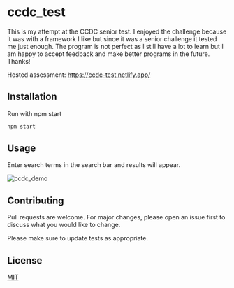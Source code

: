 # ccdc_test
This is my attempt at the CCDC senior test. I enjoyed the challenge because it was with a framework I like but since it was a senior challenge it tested me just enough. The program is not perfect as I still have a lot to learn but I am happy to accept feedback and make better programs in the future. Thanks!

Hosted assessment: https://ccdc-test.netlify.app/

## Installation

Run with npm start
```bash
npm start
```

## Usage

Enter search terms in the search bar and results will appear. 

![ccdc_demo](ccdc_demo.gif)

## Contributing
Pull requests are welcome. For major changes, please open an issue first to discuss what you would like to change.

Please make sure to update tests as appropriate.

## License
[MIT](https://choosealicense.com/licenses/mit/)
